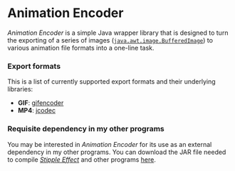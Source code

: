 # Animation Encoder

*Animation Encoder* is a simple Java wrapper library that is designed to turn the exporting of a series of images ([`java.awt.image.BufferedImage`](https://docs.oracle.com/en/java/javase/17/docs//api/java.desktop/java/awt/image/BufferedImage.html)) to various animation file formats into a one-line task.

### Export formats

This is a list of currently supported export formats and their underlying libraries:

* **GIF**: [gifencoder](https://github.com/square/gifencoder)
* **MP4**: [jcodec](https://github.com/jcodec/jcodec)

### Requisite dependency in my other programs

You may be interested in *Animation Encoder* for its use as an external dependency in my other programs. You can download the JAR file needed to compile [*Stipple Effect*](https://github.com/jbunke/stipple-effect) and other programs [here](https://github.com/jbunke/animation-encoder/releases/tag/auxiliary).
